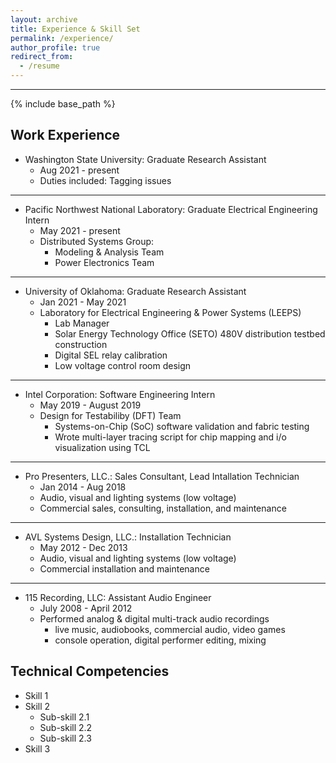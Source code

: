 ```yaml
---
layout: archive
title: Experience & Skill Set
permalink: /experience/
author_profile: true
redirect_from:
  - /resume
---
```

------
{% include base_path %}

Work Experience
------
* Washington State University: Graduate Research Assistant
  * Aug 2021 - present
  * Duties included: Tagging issues
------
* Pacific Northwest National Laboratory: Graduate Electrical Engineering Intern
  * May 2021 - present 
  * Distributed Systems Group:
    * Modeling & Analysis Team
    * Power Electronics Team
------
* University of Oklahoma: Graduate Research Assistant
  * Jan 2021 - May 2021
  * Laboratory for Electrical Engineering & Power Systems (LEEPS)
    * Lab Manager
    * Solar Energy Technology Office (SETO) 480V distribution testbed construction
    * Digital SEL relay calibration
    * Low voltage control room design
------
* Intel Corporation: Software Engineering Intern
  * May 2019 - August 2019
  * Design for Testabiliby (DFT) Team
    * Systems-on-Chip (SoC) software validation and fabric testing
    * Wrote multi-layer tracing script for chip mapping and i/o visualization using TCL
------
* Pro Presenters, LLC.: Sales Consultant, Lead Intallation Technician
  * Jan 2014 - Aug 2018
  * Audio, visual and lighting systems (low voltage)
  * Commercial sales, consulting, installation, and maintenance
------
* AVL Systems Design, LLC.: Installation Technician
  * May 2012 - Dec 2013
  * Audio, visual and lighting systems (low voltage)
  * Commercial installation and maintenance
------ 
* 115 Recording, LLC: Assistant Audio Engineer
  * July 2008 - April 2012
  * Performed analog & digital multi-track audio recordings
    * live music, audiobooks, commercial audio, video games
    * console operation, digital performer editing, mixing
  
 

Technical Competencies
------

* Skill 1
* Skill 2
  * Sub-skill 2.1
  * Sub-skill 2.2
  * Sub-skill 2.3
* Skill 3

